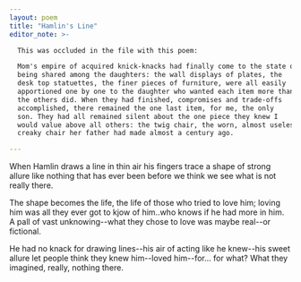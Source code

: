 ```yaml
---
layout: poem
title: "Hamlin's Line"
editor_note: >-

  This was occluded in the file with this poem:

  Mom's empire of acquired knick-knacks had finally come to the state of
  being shared among the daughters: the wall displays of plates, the
  desk top statuettes, the finer pieces of furniture, were all easily
  apportioned one by one to the daughter who wanted each item more than
  the others did. When they had finished, compromises and trade-offs
  accomplished, there remained the one last item, for me, the only
  son. They had all remained silent about the one piece they knew I
  would value above all others: the twig chair, the worn, almost useless
  creaky chair her father had made almost a century ago.

---
```


When Hamlin draws a line in thin air
his fingers trace a shape of strong allure
like nothing that has ever been before
we think we see what is not really there.

The shape becomes the life, the life of those
who tried to love him; loving him was all
they ever got to kjow of him..who knows
if he had more in him.  A pall
of vast unknowing--what they chose
to love was maybe real--or fictional.

He had no knack for drawing lines--his air
of acting like he knew--his sweet allure
let people think they knew him--loved him--for...
for what?  What they imagined, really, nothing there.

